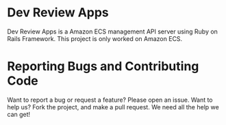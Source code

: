# Dev Review Apps

Dev Review Apps is a Amazon ECS management API server using Ruby on Rails Framework.
This project is only worked on Amazon ECS.

# Reporting Bugs and Contributing Code

Want to report a bug or request a feature? Please open an issue.
Want to help us? Fork the project, and make a pull request. We need all the help we can get!

